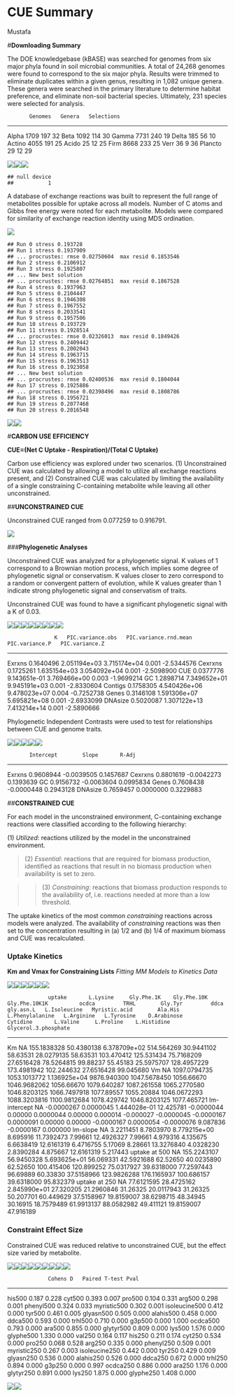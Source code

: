 # CUE Summary
Mustafa  



#**Downloading Summary**

The DOE knowledgebase (kBASE) was searched for genomes from six major phyla found in soil microbial communities. A total of 24,268 genomes were found to correspond to the six major phyla. Results were trimmed to eliminate duplicates within a given genus, resulting in 1,082 unique genera. These genera were searched in the primary literature to determine habitat preference, and eliminate non-soil bacterial species. Ultimately, 231 species were selected for analysis.



           Genomes   Genera   Selections
--------  --------  -------  -----------
Alpha         1709      197           32
Beta          1092      114           30
Gamma         7731      240           19
Delta          185       56           10
Actino        4055      191           25
Acido           25       12           25
Firm          8668      233           25
Verr            36        9           36
Plancto         29       12           29

![](fullcuesummaryCOPY04282016_files/figure-html/unnamed-chunk-2-1.png)<!-- -->![](fullcuesummaryCOPY04282016_files/figure-html/unnamed-chunk-2-2.png)<!-- -->![](fullcuesummaryCOPY04282016_files/figure-html/unnamed-chunk-2-3.png)<!-- -->

```
## null device 
##           1
```

A database of exchange reactions was built to represent the full range of metabolites possible for uptake across all models. Number of C atoms and Gibbs free energy were noted for each metabolite. Models were compared for similarity of exchange reaction identity using MDS ordination.


![](fullcuesummaryCOPY04282016_files/figure-html/unnamed-chunk-3-1.png)<!-- -->

```
## Run 0 stress 0.193728 
## Run 1 stress 0.1937909 
## ... procrustes: rmse 0.02750604  max resid 0.1853546 
## Run 2 stress 0.2106912 
## Run 3 stress 0.1925807 
## ... New best solution
## ... procrustes: rmse 0.02764851  max resid 0.1867528 
## Run 4 stress 0.1937963 
## Run 5 stress 0.2104447 
## Run 6 stress 0.1946308 
## Run 7 stress 0.1967552 
## Run 8 stress 0.2033541 
## Run 9 stress 0.1957506 
## Run 10 stress 0.193729 
## Run 11 stress 0.1928514 
## ... procrustes: rmse 0.02326013  max resid 0.1849426 
## Run 12 stress 0.2409442 
## Run 13 stress 0.2002043 
## Run 14 stress 0.1963715 
## Run 15 stress 0.1963513 
## Run 16 stress 0.1923058 
## ... New best solution
## ... procrustes: rmse 0.02400536  max resid 0.1804044 
## Run 17 stress 0.1925886 
## ... procrustes: rmse 0.02398496  max resid 0.1808786 
## Run 18 stress 0.1956721 
## Run 19 stress 0.2077468 
## Run 20 stress 0.2016548
```

![](fullcuesummaryCOPY04282016_files/figure-html/unnamed-chunk-3-2.png)<!-- -->![](fullcuesummaryCOPY04282016_files/figure-html/unnamed-chunk-3-3.png)<!-- -->


#**CARBON USE EFFICIENCY**

**CUE=(Net C Uptake - Respiration)/(Total C Uptake)**

Carbon use efficiency was explored under two scenarios. (1) Unconstrained CUE was calculated by allowing a model to utilize all exchange reactions present, and (2) Constrained CUE was calculated by limiting the availability of a single constraining C-containing metabolite while leaving all other unconstrained.


##**UNCONSTRAINED CUE**

Unconstrained CUE ranged from 0.077259 to 0.916791.

![](fullcuesummaryCOPY04282016_files/figure-html/unnamed-chunk-4-1.png)<!-- -->


###**Phylogenetic Analyses**

Unconstrained CUE was analyzed for a phylogenetic signal.
K values of 1 correspond to a Brownian motion process, which implies some degree of phylogenetic signal or conservatism. K values closer to zero correspond to a random or convergent pattern of evolution, while K values greater than 1 indicate strong phylogenetic signal and conservatism of traits. 

Unconstrained CUE was found to have a significant phylogenetic signal with a K of 0.03.

![](fullcuesummaryCOPY04282016_files/figure-html/unnamed-chunk-5-1.png)<!-- -->![](fullcuesummaryCOPY04282016_files/figure-html/unnamed-chunk-5-2.png)<!-- -->![](fullcuesummaryCOPY04282016_files/figure-html/unnamed-chunk-5-3.png)<!-- -->![](fullcuesummaryCOPY04282016_files/figure-html/unnamed-chunk-5-4.png)<!-- -->![](fullcuesummaryCOPY04282016_files/figure-html/unnamed-chunk-5-5.png)<!-- -->![](fullcuesummaryCOPY04282016_files/figure-html/unnamed-chunk-5-6.png)<!-- -->![](fullcuesummaryCOPY04282016_files/figure-html/unnamed-chunk-5-7.png)<!-- -->![](fullcuesummaryCOPY04282016_files/figure-html/unnamed-chunk-5-8.png)<!-- -->

                   K   PIC.variance.obs   PIC.variance.rnd.mean   PIC.variance.P   PIC.variance.Z
--------  ----------  -----------------  ----------------------  ---------------  ---------------
Exrxns     0.1640496       2.051194e+03            3.715174e+04            0.001       -2.5344576
Cexrxns    0.1725261       1.635154e+03            3.054092e+04            0.001       -2.5098900
CUE        0.0377776       9.143651e-01            3.769466e+00            0.003       -1.9699214
GC         1.2898714       7.349652e+01            9.945191e+03            0.001       -2.8330604
Contigs    0.1758305       4.540426e+06            9.478023e+07            0.004       -0.7252738
Genes      0.3146108       1.591306e+07            5.695821e+08            0.001       -2.6933099
DNAsize    0.5020087       1.307122e+13            7.413214e+14            0.001       -2.5890666



Phylogenetic Independent Contrasts were used to test for relationships between CUE and genome traits.

![](fullcuesummaryCOPY04282016_files/figure-html/unnamed-chunk-6-1.png)<!-- -->![](fullcuesummaryCOPY04282016_files/figure-html/unnamed-chunk-6-2.png)<!-- -->![](fullcuesummaryCOPY04282016_files/figure-html/unnamed-chunk-6-3.png)<!-- -->![](fullcuesummaryCOPY04282016_files/figure-html/unnamed-chunk-6-4.png)<!-- -->![](fullcuesummaryCOPY04282016_files/figure-html/unnamed-chunk-6-5.png)<!-- -->

           Intercept        Slope       R-Adj
--------  ----------  -----------  ----------
Exrxns     0.9608944   -0.0039505   0.1457687
Cexrxns    0.8801619   -0.0042273   0.1393639
GC         0.9156732   -0.0063604   0.0995834
Genes      0.7608438   -0.0000448   0.2943128
DNAsize    0.7659457    0.0000000   0.3229883

##**CONSTRAINED CUE**

For each model in the unconstrained environment, C-containing exchange reactions were classified according to the following hierarchy:

(1) *Utilized*: reactions utilized by the model in the unconstrained environment.

>(2) *Essential*: reactions that are required for biomass production, identified as reactions that result in no biomass production when availability is set to zero.

>>(3) *Constraining*: reactions that biomass production responds to the availability of, i.e. reactions needed at more than a low threshold. 

The uptake kinetics of the most common *constraining* reactions across models were analyzed. The availability of *constraining* reactions was then set to the concentration resulting in (a) 1/2 and (b) 1/4 of maximum biomass and CUE was recalculated.

### Uptake Kinetics

**Km and Vmax for Constraining Lists**
*Fitting MM Models to Kinetics Data*

![](fullcuesummaryCOPY04282016_files/figure-html/unnamed-chunk-7-1.png)<!-- -->![](fullcuesummaryCOPY04282016_files/figure-html/unnamed-chunk-7-2.png)<!-- -->![](fullcuesummaryCOPY04282016_files/figure-html/unnamed-chunk-7-3.png)<!-- -->![](fullcuesummaryCOPY04282016_files/figure-html/unnamed-chunk-7-4.png)<!-- -->![](fullcuesummaryCOPY04282016_files/figure-html/unnamed-chunk-7-5.png)<!-- -->![](fullcuesummaryCOPY04282016_files/figure-html/unnamed-chunk-7-6.png)<!-- -->

                 uptake       L.Lysine     Gly.Phe.1K    Gly.Phe.10K   Gly.Phe.10K1K          ocdca         TRHL        Gly.Tyr         ddca     gly.asn.L   L.Isoleucine   Myristic.acid        Ala.His   L.Phenylalanine   L.Arginine   L.Tyrosine    D.Arabinose       Cytidine       L.Valine     L.Proline    L.Histidine   Glycerol.3.phosphate
--------------  -------  -------------  -------------  -------------  --------------  -------------  -----------  -------------  -----------  ------------  -------------  --------------  -------------  ----------------  -----------  -----------  -------------  -------------  -------------  ------------  -------------  ---------------------
Km                   NA    155.1838328     50.4380138   6.378709e+02      514.564269     30.9441102     58.63531     28.0279135     58.63531    103.470412     125.531434      75.7168209     27.6516428        78.5264815     99.88237     55.45183     25.5975707    128.4957229    173.4981942    102.244632     27.6516428              99.045680
Vm                   NA   1097.0794735   1053.1013772   1.136925e+04     9876.940300   1047.5678450   1056.66670   1046.9682062   1056.66670   1079.640287    1087.261558    1065.2770580   1046.8203125      1066.7497918   1077.89557   1055.20884   1046.0672293   1088.3203816   1100.9812684   1078.429742   1046.8203125            1077.465721
lm-intercept         NA     -0.0000267      0.0000045   1.444028e-01       12.425781     -0.0000044      0.00000      0.0000044      0.00000      0.000014      -0.000027      -0.0000045     -0.0000167         0.0000091      0.00000      0.00000     -0.0000167      0.0000054     -0.0000076      9.087836     -0.0000167               0.000000
lm-slope             NA      3.2211451      8.7803970   8.779215e+00        8.695916     11.7392473      7.99661     12.4926327      7.99661      4.979316       4.135675       6.6638419     12.6161319         6.4716755      5.17069      8.28661     13.3276840      4.0328230      2.8390284      4.875667     12.6161319               5.217443
uptake at 500        NA    155.2243107     56.9450328   5.693625e+01       56.069331     42.5921688     62.52650     40.0235890     62.52650    100.415406     120.899252      75.0317927     39.6318000        77.2597443     96.69889     60.33830     37.5158966    123.9826288    176.1165937    100.686157     39.6318000              95.832379
uptake at 250        NA     77.6121595     28.4725162   2.845990e+01       27.320205     21.2960846     31.26325     20.0117943     31.26325     50.207701      60.449629      37.5158967     19.8159007        38.6298715     48.34945     30.16915     18.7579489     61.9913137     88.0582982     49.411121     19.8159007              47.916189


### Constraint Effect Size 
Constrained CUE was reduced relative to unconstrained CUE, but the effect size varied by metabolite.

![](fullcuesummaryCOPY04282016_files/figure-html/unnamed-chunk-8-1.png)<!-- -->![](fullcuesummaryCOPY04282016_files/figure-html/unnamed-chunk-8-2.png)<!-- -->![](fullcuesummaryCOPY04282016_files/figure-html/unnamed-chunk-8-3.png)<!-- -->![](fullcuesummaryCOPY04282016_files/figure-html/unnamed-chunk-8-4.png)<!-- -->![](fullcuesummaryCOPY04282016_files/figure-html/unnamed-chunk-8-5.png)<!-- -->![](fullcuesummaryCOPY04282016_files/figure-html/unnamed-chunk-8-6.png)<!-- -->![](fullcuesummaryCOPY04282016_files/figure-html/unnamed-chunk-8-7.png)<!-- -->![](fullcuesummaryCOPY04282016_files/figure-html/unnamed-chunk-8-8.png)<!-- -->![](fullcuesummaryCOPY04282016_files/figure-html/unnamed-chunk-8-9.png)<!-- -->

                 Cohens D   Paired T-test Pval
--------------  ---------  -------------------
his500              0.187                0.228
cyt500              0.393                0.007
pro500              0.104                0.331
arg500              0.298                0.001
phenyl500           0.324                0.033
myristic500         0.302                0.001
isoleucine500       0.412                0.000
tyr500              0.461                0.005
glyasn500           0.505                0.000
alahis500           0.458                0.000
ddca500             0.593                0.000
trhl500             0.710                0.000
g3p500              0.000                1.000
ocdca500            0.793                0.000
ara500              0.855                0.000
glytyr500           0.809                0.000
lys500              1.576                0.000
glyphe500           1.330                0.000
val250              0.164                0.117
his250              0.211                0.174
cyt250              0.534                0.000
pro250              0.068                0.528
arg250              0.335                0.000
phenyl250           0.509                0.001
myristic250         0.267                0.003
isoleucine250       0.442                0.000
tyr250              0.429                0.009
glyasn250           0.536                0.000
alahis250           0.526                0.000
ddca250             0.672                0.000
trhl250             0.894                0.000
g3p250              0.000                0.997
ocdca250            0.886                0.000
ara250              1.176                0.000
glytyr250           0.891                0.000
lys250              1.875                0.000
glyphe250           1.408                0.000

![](fullcuesummaryCOPY04282016_files/figure-html/unnamed-chunk-8-10.png)<!-- -->![](fullcuesummaryCOPY04282016_files/figure-html/unnamed-chunk-8-11.png)<!-- -->

